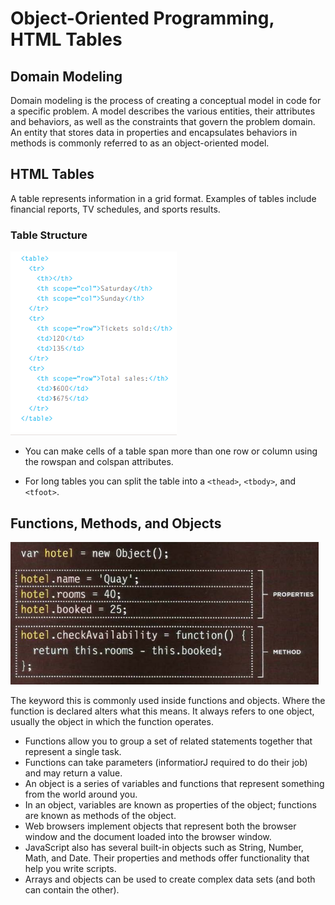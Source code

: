 # Object-Oriented Programming, HTML Tables

## Domain Modeling

Domain modeling is the process of creating a conceptual model in code for a specific problem. A model describes the various entities, their attributes and behaviors, as well as the constraints that govern the problem domain. An entity that stores data in properties and encapsulates behaviors in methods is commonly referred to as an object-oriented model.

## HTML Tables

A table represents information in a grid format.
Examples of tables include financial reports, TV
schedules, and sports results.

### Table Structure

![Table](../imgs/table.PNG)

* You can make cells of a table span more than one row
or column using the rowspan and colspan attributes.

* For long tables you can split the table into a `<thead>`,
`<tbody>`, and `<tfoot>`.

## Functions, Methods, and Objects

![Object](../imgs/object.PNG)

The keyword this is commonly used inside functions and objects.
Where the function is declared alters what this means. It always refers
to one object, usually the object in which the function operates.

* Functions allow you to group a set of related
statements together that represent a single task.
* Functions can take parameters (informatiorJ required
to do their job) and may return a value.
* An object is a series of variables and functions that
represent something from the world around you.
* In an object, variables are known as properties of the
object; functions are known as methods of the object.
* Web browsers implement objects that represent both
the browser window and the document loaded into the
browser window.
* JavaScript also has several built-in objects such as
String, Number, Math, and Date. Their properties and
methods offer functionality that help you write scripts.
* Arrays and objects can be used to create complex data
sets (and both can contain the other). 